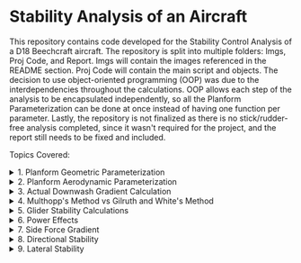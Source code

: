 # Stability Analysis of an Aircraft
This repository contains code developed for the Stability Control Analysis of a D18 Beechcraft aircraft. The repository is split into multiple folders: Imgs, Proj Code, and Report. Imgs will contain the images referenced in the README section. Proj Code will contain the main script and objects. The decision to use object-oriented programming (OOP) was due to the interdependencies throughout the calculations. OOP allows each step of the analysis to be encapsulated independently, so all the Planform Parameterization can be done at once instead of having one function per parameter. Lastly, the repository is not finalized as there is no stick/rudder-free analysis completed, since it wasn't required for the project, and the report still needs to be fixed and included.

Topics Covered:

<details>
<summary> 1. Planform Geometric Parameterization</summary>
  
  Objective: Determine the aircraft's basic physical geometry, such as the theoretical wing area, span of the aircraft, mean chord length and location, etc... 

  Details: The PlanformParameterization object in the code is designed specifically for lifting surfaces like wings or horizontal tails (HT).
  
![](Imgs/PlanformParameters.PNG)

Fig 1. Datcom Manual page 2.2.2-1

</details>

<details>
<summary>2. Planform Aerodynamic Parameterization </summary>

Objective: Apply aerodynamic parameterization to the wing and HT, but it can also be applied to other planforms such as Vertical Tails (VT) and Canards. 

Details: The code adjusts 2D (lower-case subscripts) aerodynamic parameters to 3D (upper-case subscripts). Experimental data, such as the lift curve slope, the coefficient of moment about the aerodynamic center, the zero lift angle of attack, and the aerodynamic center location, were obtained from "The Theory of Wing Sections" by Abbott and Von Doenhoff or the Datcom Manual. Afterwards, twist, compressibility, sweep, and aspect ratio were taken into account to shift parameters from 2D to 3D. These subscript rules weren't applied in the code but were in the hand calculations.

![](Imgs/Aero2dto3d.PNG)

Fig 2. Perkins and Hage, S&C Text Book page 23 
</details>

<details>
  
   <summary>3. Actual Downwash Gradient Calculation </summary>
   
Objective: Calculate the actual downwash gradient (dϵ/dα) on an aircraft.


Details: This calculation uses the aerodynamic and geometric parameters of the wing and horizontal tail to determine the downwash effect experienced by the tail due to the wing's presence. It considers the incidence angles of both the wing and the tail to provide an accurate representation of the downwash effect based on the aircraft's geometry. The effectiveness on the HT is dependent on the downwash since it determines what percent of free-stream dynamic pressure is seen by the tail. For example, if it were to be fully immersed (dϵ/dα ≈ 0.5), it would only see around 90% of the free-stream dynamic pressure, whilst if it were dϵ/dα ≈ 0.4, the tail would see 95% of the free-stream dynamic pressure. These assumptions do not include power effects, which would make the HT experience a dynamic pressure ratio greater than the free-stream dynamic pressure.

![](Imgs/Downwash.PNG)


Fig 3. Perkins and Hage, S&C Text Book page 215
</details>

<details>
  
  <summary>4. Multhopp's Method vs Gilruth and White's Method</summary>
  
Objective: To determine the change in nose-up pitching moment with angle of attack as a coefficient (C<sub>mαf</sub>). The goal was to obtain a C<sub>mαf</sub> of -0.01, representing that the aircraft has 10% stability.

Details: There are many methods to determine C<sub>mαf</sub> of the aircraft. The three primary methods are Munk's, Gilruth and White's, and Multhopp's. Munk started to investigate pitching moments of streamlined bodies of blimps (uniform flow with sources and sinks) in 1924, using potential flow (inviscid) elements. This allowed him to define the pressure distribution over the streamlined body, establishing that a nose-up pitching moment exists (destabilizing), which increases with Angle of Attack (AoA).

Munk's analysis didn't take into account the upwash and downwash effect from the wings, whereas G&W's and Multhopp's did. The difference between the two is that G&W's method is a general equation that estimates the overall effect developed by wind tunnel test data. Whilst Multhopp's takes into account the local flow for every section forward and aft of the wing, making it more precise and accurate than Munk's and G&W's. Lastly, both Multhopp's and G&W's methods can also be applied to engine nacelles or tip tanks.


![](Imgs/Multhopps.PNG)

Fig 4. Perkins and Hage, S&C Text Book page 227
</details>

<details>

<summary>5. Glider Stability Calculations</summary>

Objective: Determine the stick-fixed neutral point based off both (C<sub>mαf</sub>) (G&W's and Multhopp's). 

Details: The stick-fixed neutral point is a location on the aircraft where the change in pitching moment with respect to AoA and Coefficient of Lift are zero when the pilot is holding the yoke, giving it the name "stick-fixed" versus "stick-free." For a stick-free analysis, the elevators and their trims would need to be taken into account as well. A glider configuration will be analyzed first and will have the most aft neutral point. When more power is added, the neutral point will move forward, being the most forward when at full power. The range limitations of the center of gravity (CG) are dependent on the range of the neutral point throughout the aircrafts flight envelope. This is why performing weight and balance on an aircraft pre-flight is very important, as it can have serious effects on the aircraft's performance.

![](Imgs/CGLimits.PNG)

Fig 5. Perkins and Hage, S&C Text Book page 247
</details>


<details>
  
<summary>6. Power Effects</summary>

Objective: Determine the new stick-fixed neutral points for the windmilling power and full power case.

Details: In section 5, it was mentioned that as we turn on and increase the power, the neutral points will tend to move forward along the aircraft's Mean Aerodynamic Chord (MAC). Another effect is the increase in downwash at the HT if it is within the streamline tube of the propeller slipstream or jet wash (is not streamline tube). Knowing where the neutral point is at different power settings helps the engineer determine how the fuel management system should be designed. The reason is that displacing the fuel in the aircraft allows the CG to shift to the appropriate location during different phases of flight or flight conditions.
![](Imgs/ImmersedTop.PNG) 

Fig 6. Prof. Greiner's Notes

![](Imgs/ImmersideSide.PNG) 

Fig 7. Prof. Greiner's Notes
</details>


<details>

<summary>7. Side Force Gradient</summary>

Objective: Determine the Side Force Gradient based off Wing-Body Interactions, VT interactions, and Props Effects with rudder fixed stability.

Details: An aircraft has a VT and rudder control and trim to combat the side forces that can cause the aircraft to yaw. Knowing that there is a limit to the amount of sideslip an aircraft can handle, having a slope that engineers can use to determine the range of sideslip and sideforce the aircraft can handle is important. For this part of the analysis, we are only concerned about the sideforce due to wind vectors found at cruise since we can't provide rudder input as required by our rudder-fixed condition. This is why there are no terms in the code or hand calculations regarding engine-out or crosswind conditions since they require rudder input.

![](Imgs/SideSlip.PNG)  ![](Imgs/SideForceGrad.PNG) 

Fig 8. (LHS) Perkins and Hage, S&C Text Book page 316 

Fig 9. (RHS) Flight Dynamics Principles by Micheal V. Cook pg 352
</details>

<details>

<summary>8. Directional Stability</summary>

Objective: Determine the Directional Stability Slope (per deg) to remain at equilibrium with zero sideslip with rudder fixed stability. 

Details: In regards to the rudder-fixed condition, the only terms used for calculations in this section are related to the wing, wing-body, VT, and propeller. The wing term is the sum of two hidden terms, corresponding to its dihedral and sweep angles. Dihedral has a stabilizing effect on the plane's rolling moment since the sideslip will cause a restoring torque on the aircraft. Sweep increases the stability effect of the dihedral when sideslipping since the local relative wind will see a weaker downward wind, signifying a weaker downwash. This can be seen in the figure below

  ![](Imgs/AirfoilDownWash.PNG)  ![](Imgs/PropEffect.PNG) 

Fig 10. Fundemental of Aerodynamics by John D. Anderson pg 429

Fig 11. Perkins and Hage, S&C Text Book page 328 
</details>


<details>

<summary>9. Lateral Stability</summary>

  Objective: Determine the Lateral Stability Slope (per deg) to remain at a wings leveled position stick fixed condition.

  Details: Lateral stability deals with the aircraft's rolling moment and maintaining it at static equilibrium. For lateral stability, there are three basic terms: the wing, wing-body, and VT terms. The wing term in this case contains four hidden terms attributed to the wing's sweep, aspect ratio, twist, and dihedral. The purpose of dihedral and sweep are the same as mentioned under the 'Directional Stability' section. The reason aspect ratio is taken into account is that wings with higher aspect ratios have a higher moment of inertia, limiting the amount of angular velocity they can obtain, indicating that aspect ratio and maneuverability have an inverse relationship. Moving on to twist, most planes have their wings twisted negatively (washout) so that when the aircraft stalls, the ailerons will still be able to provide lateral control. It also helps in reducing induced drag produced by the vortices that the wings generate, which in turn gives the aircraft more stability due to a decrease in the amount of external forces it is experiencing.

 ![](Imgs/DihedralEfffects.PNG)

 Fig 12. Perkins and Hage, S&C Text Book page 343
</details>
